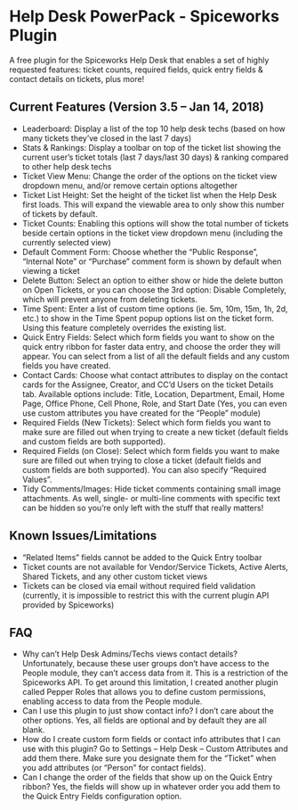 # Help Desk PowerPack - Spiceworks Plugin

A free plugin for the Spiceworks Help Desk that enables a set of highly requested features: ticket counts, required fields, quick entry fields & contact details on tickets, plus more!

## Current Features (Version 3.5 – Jan 14, 2018)

* Leaderboard: Display a list of the top 10 help desk techs (based on how many tickets they’ve closed in the last 7 days)
* Stats & Rankings: Display a toolbar on top of the ticket list showing the current user’s ticket totals (last 7 days/last 30 days) & ranking compared to other help desk techs
* Ticket View Menu: Change the order of the options on the ticket view dropdown menu, and/or remove certain options altogether
* Ticket List Height: Set the height of the ticket list when the Help Desk first loads. This will expand the viewable area to only show this number of tickets by default.
* Ticket Counts: Enabling this options will show the total number of tickets beside certain options in the ticket view dropdown menu (including the currently selected view)
* Default Comment Form: Choose whether the “Public Response”, “Internal Note” or “Purchase” comment form is shown by default when viewing a ticket
* Delete Button: Select an option to either show or hide the delete button on Open Tickets, or you can choose the 3rd option: Disable Completely, which will prevent anyone from deleting tickets.
* Time Spent: Enter a list of custom time options (ie. 5m, 10m, 15m, 1h, 2d, etc.) to show in the Time Spent popup options list on the ticket form. Using this feature completely overrides the existing list.
* Quick Entry Fields: Select which form fields you want to show on the quick entry ribbon for faster data entry, and choose the order they will appear. You can select from a list of all the default fields and any custom fields you have created.
* Contact Cards: Choose what contact attributes to display on the contact cards for the Assignee, Creator, and CC’d Users on the ticket Details tab. Available options include: Title, Location, Department, Email, Home Page, Office Phone, Cell Phone, Role, and Start Date (Yes, you can even use custom attributes you have created for the “People” module)
* Required Fields (New Tickets): Select which form fields you want to make sure are filled out when trying to create a new ticket (default fields and custom fields are both supported).
* Required Fields (on Close): Select which form fields you want to make sure are filled out when trying to close a ticket (default fields and custom fields are both supported). You can also specify “Required Values”.
* Tidy Comments/Images: Hide ticket comments containing small image attachments. As well, single- or multi-line comments with specific text can be hidden so you’re only left with the stuff that really matters!

## Known Issues/Limitations

* “Related Items” fields cannot be added to the Quick Entry toolbar
* Ticket counts are not available for Vendor/Service Tickets, Active Alerts, Shared Tickets, and any other custom ticket views
* Tickets can be closed via email without required field validation (currently, it is impossible to restrict this with the current plugin API provided by Spiceworks)

## FAQ

* Why can’t Help Desk Admins/Techs views contact details? Unfortunately, because these user groups don’t have access to the People module, they can’t access data from it. This is a restriction of the Spiceworks API. To get around this limitation, I created another plugin called Pepper Roles that allows you to define custom permissions, enabling access to data from the People module.
* Can I use this plugin to just show contact info? I don’t care about the other options. Yes, all fields are optional and by default they are all blank.
* How do I create custom form fields or contact info attributes that I can use with this plugin? Go to Settings – Help Desk – Custom Attributes and add them there. Make sure you designate them for the “Ticket” when you add attributes (or “Person” for contact fields).
* Can I change the order of the fields that show up on the Quick Entry ribbon? Yes, the fields will show up in whatever order you add them to the Quick Entry Fields configuration option.
